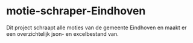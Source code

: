 # motie-schraper-Eindhoven
Dit project schraapt alle moties van de gemeente Eindhoven en maakt er een overzichtelijk json- en excelbestand van.
